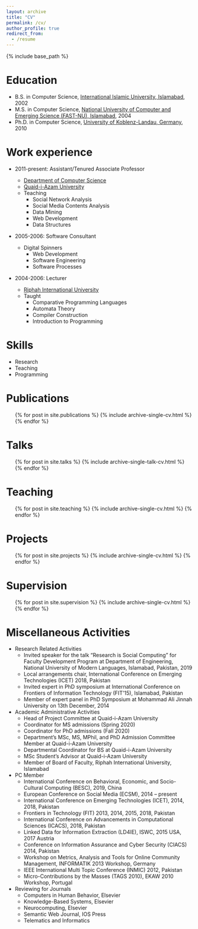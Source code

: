```yaml
---
layout: archive
title: "CV"
permalink: /cv/
author_profile: true
redirect_from:
  - /resume
---
```


{% include base_path %}

Education
======
* B.S. in Computer Science, [International Islamic University, Islamabad](http://iiu.edu.pk), 2002
* M.S. in Computer Science, [National University of Computer and Emerging Science (FAST-NU), Islamabad](http://nu.edu.pk/), 2004
* Ph.D. in Computer Science, [University of Koblenz-Landau, Germany](https://west.uni-koblenz.de/), 2010

Work experience
======
* 2011-present: Assistant/Tenured Associate Professor
  * [Department of Computer Science](http://cs.qau.edu.pk/)
  * [Quaid-i-Azam University](http://qau.edu.pk/)
  * Teaching
    * Social Network Analysis
    * Social Media Contents Analysis 
    * Data Mining 
    * Web Development
    * Data Structures

* 2005-2006: Software Consultant 
  * Digital Spinners
    * Web Development
    * Software Engineering
    * Software Processes
    
* 2004-2006: Lecturer
  * [Riphah International University](http://riphah.edu.pk/)
  * Taught
    * Comparative Programming Languages
    * Automata Theory
    * Compiler Construction
    * Introduction to Programming
  
Skills
======
* Research
* Teaching
* Programming


Publications
======
  <ul>{% for post in site.publications %}
    {% include archive-single-cv.html %}
  {% endfor %}</ul>
  
Talks
======
  <ul>{% for post in site.talks %}
    {% include archive-single-talk-cv.html %}
  {% endfor %}</ul>
  
Teaching
======
  <ul>{% for post in site.teaching %}
    {% include archive-single-cv.html %}
  {% endfor %}</ul>

Projects
======
  <ul>{% for post in site.projects %}
    {% include archive-single-cv.html %}
  {% endfor %}</ul>
  
Supervision
======
  <ul>{% for post in site.supervision %}
    {% include archive-single-cv.html %}
  {% endfor %}</ul>
  

Miscellaneous Activities
======
* Research Related Activities
  * Invited speaker for the talk “Research is Social Computing” for Faculty Development Program at Department of Engineering, National University of Modern Languages, Islamabad, Pakistan, 2019 
  * Local arrangements chair, International Conference on Emerging Technologies (ICET) 2018, Pakistan
  * Invited expert in PhD symposium at International Conference on Frontiers of Information Technology (FIT'15), Islamabad, Pakistan
  * Member of expert panel in PhD Symposium at Mohammad Ali Jinnah University on 13th December, 2014
* Academic Administrative Activities
  * Head of Project Committee at Quaid-i-Azam University
  * Coordinator for MS admissions (Spring 2020)
  * Coordinator for PhD admissions (Fall 2020)
  * Department’s MSc, MS, MPhil, and PhD Admission Committee Member at Quaid-i-Azam University
  * Departmental Coordinator for BS at Quaid-i-Azam University
  * MSc Student’s Advisor at Quaid-i-Azam University
  * Member of Board of Faculty, Riphah International University, Islamabad
* PC Member
  * International Conference on Behavioral, Economic, and Socio-Cultural Computing (BESC), 2019, China
  * European Conference on Social Media (ECSM), 2014 – present
  * International Conference on Emerging Technologies (ICET), 2014, 2018, Pakistan
  * Frontiers in Technology (FIT) 2013, 2014, 2015, 2018, Pakistan
  * International Conference on Advancements in Computational Sciences (ICACS), 2018, Pakistan
  * Linked Data for Information Extraction (LD4IE), ISWC, 2015 USA, 2017 Austria
  * Conference on Information Assurance and Cyber Security (CIACS) 2014, Pakistan
  * Workshop on Metrics, Analysis and Tools for Online Community Management, INFORMATIK 2013 Workshop, Germany
  * IEEE International Multi Topic Conference (INMIC) 2012, Pakistan
  * Micro-Contributions by the Masses (TAGS 2010), EKAW 2010 Workshop, Portugal
* Reviewing for Journals
  * Computers in Human Behavior, Elsevier
  * Knowledge-Based Systems, Elsevier
  * Neurocomputing, Elsevier
  * Semantic Web Journal, IOS Press
  * Telematics and Informatics